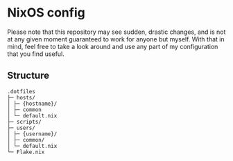 # NixOS config

Please note that this repository may see sudden, drastic changes, and is not at any given moment guaranteed to work for anyone but myself. With that in mind, feel free to take a look around and use any part of my configuration that you find useful.

## Structure

```
.dotfiles
├─ hosts/
│ ├─ {hostname}/
│ ├─ common
│ └─ default.nix
├─ scripts/
├─ users/
│ ├─ {username}/
│ ├─ common/
│ └─ default.nix
└─ Flake.nix
```

